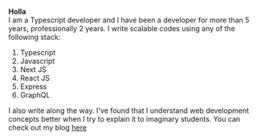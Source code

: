 **Holla**  
I am a Typescript developer and I have been a developer for more than 5 years, professionally 2 years. I write scalable codes using any of the following stack:  
1. Typescript
2. Javascript
3. Next JS
4. React JS
5. Express
6. GraphQL
  
I also write along the way. I've found that I understand web development concepts better when I try to explain it to imaginary students. You can check out my blog [here](https://blog.alvastack.com.ng)
